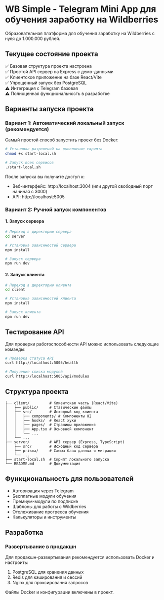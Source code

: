 # WB Simple - Telegram Mini App для обучения заработку на Wildberries

Образовательная платформа для обучения заработку на Wildberries с нуля до 1.000.000 рублей.

## Текущее состояние проекта

✅ Базовая структура проекта настроена  
✅ Простой API сервер на Express с демо-данными  
✅ Клиентское приложение на базе React/Vite  
✅ Упрощенный запуск без PostgreSQL  
⚠️ Интеграция с Telegram базовая  
⚠️ Полноценная функциональность в разработке  

## Варианты запуска проекта

### Вариант 1: Автоматический локальный запуск (рекомендуется)

Самый простой способ запустить проект без Docker:

```bash
# Установка разрешений на выполнение скрипта
chmod +x start-local.sh

# Запуск всех сервисов
./start-local.sh
```

После запуска вы получите доступ к:
- Веб-интерфейс: http://localhost:3004 (или другой свободный порт начиная с 3000)
- API: http://localhost:5005

### Вариант 2: Ручной запуск компонентов

#### 1. Запуск сервера

```bash
# Переход в директорию сервера
cd server

# Установка зависимостей сервера
npm install

# Запуск сервера
npm run dev
```

#### 2. Запуск клиента

```bash
# Переход в директорию клиента
cd client

# Установка зависимостей клиента
npm install

# Запуск клиента
npm run dev
```

## Тестирование API

Для проверки работоспособности API можно использовать следующие команды:

```bash
# Проверка статуса API
curl http://localhost:5005/health

# Получение списка модулей
curl http://localhost:5005/api/modules
```

## Структура проекта

```
├── client/         # Клиентская часть (React/Vite)
│   ├── public/     # Статические файлы
│   ├── src/        # Исходный код клиента
│   │   ├── components/ # Компоненты UI
│   │   ├── hooks/  # React хуки
│   │   ├── pages/  # Страницы приложения
│   │   ├── App.tsx # Основной компонент
│   │   └── ...
│   └── ...
├── server/         # API сервер (Express, TypeScript)
│   ├── src/        # Исходный код сервера
│   ├── prisma/     # Схема базы данных и миграции
│   └── ...
├── start-local.sh  # Скрипт локального запуска
└── README.md       # Документация
```

## Функциональность для пользователей

- Авторизация через Telegram
- Бесплатные модули обучения
- Премиум-модули по подписке
- Шаблоны для работы с Wildberries
- Отслеживание прогресса обучения
- Калькуляторы и инструменты

## Разработка

### Развертывание в продакшн

Для продакшн-развертывания рекомендуется использовать Docker и настроить:
1. PostgreSQL для хранения данных
2. Redis для кэширования и сессий
3. Nginx для проксирования запросов

Файлы Docker и конфигурации включены в проект.
